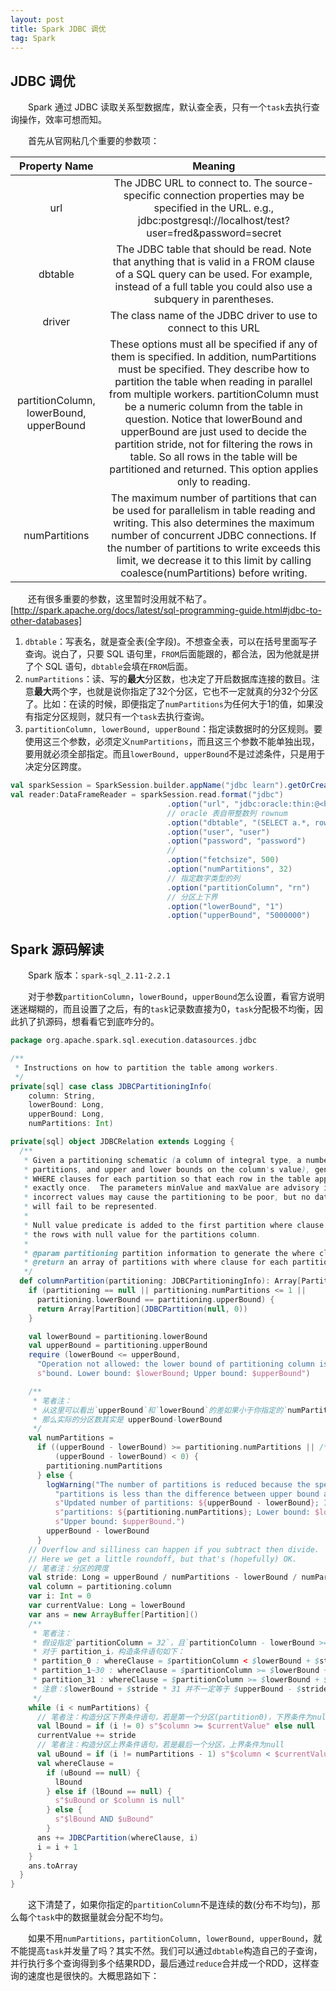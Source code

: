 ```yaml
---
layout: post
title: Spark JDBC 调优
tag: Spark
---
```


## JDBC 调优
　　Spark 通过 JDBC 读取关系型数据库，默认查全表，只有一个`task`去执行查询操作，效率可想而知。

　　首先从官网粘几个重要的参数项：

| Property Name | Meaning |
| :--------: | :--------: |
| url | The JDBC URL to connect to. The source-specific connection properties may be specified in the URL. e.g., jdbc:postgresql://localhost/test?user=fred&password=secret |
| dbtable | The JDBC table that should be read. Note that anything that is valid in a FROM clause of a SQL query can be used. For example, instead of a full table you could also use a subquery in parentheses. |
| driver | The class name of the JDBC driver to use to connect to this URL |
| partitionColumn, lowerBound, upperBound | These options must all be specified if any of them is specified. In addition, numPartitions must be specified. They describe how to partition the table when reading in parallel from multiple workers. partitionColumn must be a numeric column from the table in question. Notice that lowerBound and upperBound are just used to decide the partition stride, not for filtering the rows in table. So all rows in the table will be partitioned and returned. This option applies only to reading. |
| numPartitions | The maximum number of partitions that can be used for parallelism in table reading and writing. This also determines the maximum number of concurrent JDBC connections. If the number of partitions to write exceeds this limit, we decrease it to this limit by calling coalesce(numPartitions) before writing. |

　　还有很多重要的参数，这里暂时没用就不粘了。 [http://spark.apache.org/docs/latest/sql-programming-guide.html#jdbc-to-other-databases]

1. `dbtable`：写表名，就是查全表(全字段)。不想查全表，可以在括号里面写子查询。说白了，只要 SQL 语句里，`FROM`后面能跟的，都合法，因为他就是拼了个 SQL 语句，`dbtable`会填在`FROM`后面。
2. `numPartitions`：读、写的**最大**分区数，也决定了开启数据库连接的数目。注意**最大**两个字，也就是说你指定了32个分区，它也不一定就真的分32个分区了。比如：在读的时候，即便指定了`numPartitions`为任何大于1的值，如果没有指定分区规则，就只有一个`task`去执行查询。
3. `partitionColumn, lowerBound, upperBound`：指定读数据时的分区规则。要使用这三个参数，必须定义`numPartitions`，而且这三个参数不能单独出现，要用就必须全部指定。而且`lowerBound, upperBound`不是过滤条件，只是用于决定分区跨度。

```scala
val sparkSession = SparkSession.builder.appName("jdbc learn").getOrCreate()
val reader:DataFrameReader = sparkSession.read.format("jdbc")
                                   .option("url", "jdbc:oracle:thin:@<host>:<port>:<SID> ")
                                   // oracle 表自带整数列 rownum
                                   .option("dbtable", "(SELECT a.*, rownum as rn FROM tablename a) b")
                                   .option("user", "user")
                                   .option("password", "password")
                                   // 
                                   .option("fetchsize", 500)
                                   .option("numPartitions", 32)
                                   // 指定数字类型的列
                                   .option("partitionColumn", "rn")
                                   // 分区上下界
                                   .option("lowerBound", "1")
                                   .option("upperBound", "5000000")
```

## Spark 源码解读
　　Spark 版本：`spark-sql_2.11-2.2.1`

　　对于参数`partitionColumn`，`lowerBound`，`upperBound`怎么设置，看官方说明迷迷糊糊的，而且设置了之后，有的`task`记录数直接为0，`task`分配极不均衡，因此扒了扒源码，想看看它到底咋分的。
```scala
package org.apache.spark.sql.execution.datasources.jdbc

/**
 * Instructions on how to partition the table among workers.
 */
private[sql] case class JDBCPartitioningInfo(
    column: String,
    lowerBound: Long,
    upperBound: Long,
    numPartitions: Int)

private[sql] object JDBCRelation extends Logging {
  /**
   * Given a partitioning schematic (a column of integral type, a number of
   * partitions, and upper and lower bounds on the column's value), generate
   * WHERE clauses for each partition so that each row in the table appears
   * exactly once.  The parameters minValue and maxValue are advisory in that
   * incorrect values may cause the partitioning to be poor, but no data
   * will fail to be represented.
   *
   * Null value predicate is added to the first partition where clause to include
   * the rows with null value for the partitions column.
   *
   * @param partitioning partition information to generate the where clause for each partition
   * @return an array of partitions with where clause for each partition
   */
  def columnPartition(partitioning: JDBCPartitioningInfo): Array[Partition] = {
    if (partitioning == null || partitioning.numPartitions <= 1 ||
      partitioning.lowerBound == partitioning.upperBound) {
      return Array[Partition](JDBCPartition(null, 0))
    }

    val lowerBound = partitioning.lowerBound
    val upperBound = partitioning.upperBound
    require (lowerBound <= upperBound,
      "Operation not allowed: the lower bound of partitioning column is larger than the upper " +
      s"bound. Lower bound: $lowerBound; Upper bound: $upperBound")

    /**
     * 笔者注：
     * 从这里可以看出`upperBound`和`lowerBound`的差如果小于你指定的`numPartitions`
     * 那么实际的分区数其实是 upperBound-lowerBound
     */
    val numPartitions =
      if ((upperBound - lowerBound) >= partitioning.numPartitions || /* check for overflow */
          (upperBound - lowerBound) < 0) {
        partitioning.numPartitions
      } else {
        logWarning("The number of partitions is reduced because the specified number of " +
          "partitions is less than the difference between upper bound and lower bound. " +
          s"Updated number of partitions: ${upperBound - lowerBound}; Input number of " +
          s"partitions: ${partitioning.numPartitions}; Lower bound: $lowerBound; " +
          s"Upper bound: $upperBound.")
        upperBound - lowerBound
      }
    // Overflow and silliness can happen if you subtract then divide.
    // Here we get a little roundoff, but that's (hopefully) OK.
    // 笔者注：分区的跨度
    val stride: Long = upperBound / numPartitions - lowerBound / numPartitions
    val column = partitioning.column
    var i: Int = 0
    var currentValue: Long = lowerBound
    var ans = new ArrayBuffer[Partition]()
    /**
     * 笔者注：
     * 假设指定`partitionColumn = 32`，且`partitionColumn - lowerBound >= partitionColumn`。
     * 对于 partition_i，构造条件语句如下： 
     * partition_0 : whereClause = $partitionColumn < $lowerBound + $stride or $partitionColumn is null
     * partition_1~30 : whereClause = $partitionColumn >= $lowerBound + $stride * i AND $partitionColumn < $lowerBound + $stride * (i + 1)
     * partition_31 : whereClause = $partitionColumn >= $lowerBound + $stride * i
     * 注意：$lowerBound + $stride * 31 并不一定等于 $upperBound - $stride
     */
    while (i < numPartitions) {
      // 笔者注：构造分区下界条件语句，若是第一个分区(partition0)，下界条件为null
      val lBound = if (i != 0) s"$column >= $currentValue" else null
      currentValue += stride
      // 笔者注：构造分区上界条件语句，若是最后一个分区，上界条件为null
      val uBound = if (i != numPartitions - 1) s"$column < $currentValue" else null
      val whereClause =
        if (uBound == null) {
          lBound
        } else if (lBound == null) {
          s"$uBound or $column is null"
        } else {
          s"$lBound AND $uBound"
        }
      ans += JDBCPartition(whereClause, i)
      i = i + 1
    }
    ans.toArray
  }
}
```

　　这下清楚了，如果你指定的`partitionColumn`不是连续的数(分布不均匀)，那么每个`task`中的数据量就会分配不均匀。

　　如果不用`numPartitions`，`partitionColumn, lowerBound, upperBound`，就不能提高`task`并发量了吗？其实不然。我们可以通过`dbtable`构造自己的子查询，并行执行多个查询得到多个结果RDD，最后通过`reduce`合并成一个RDD，这样查询的速度也是很快的。大概思路如下：

```scala

```